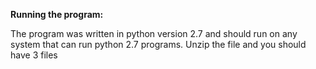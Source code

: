 <b>Running the program: </b>

The program was written in python version 2.7 and should run on any 
system that can run python 2.7 programs. Unzip the file and you should have 3 files 







